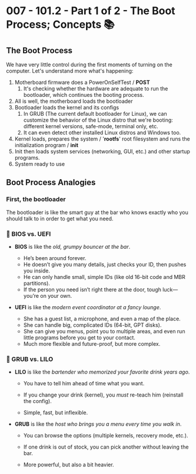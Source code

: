 # 007 - 101.2 - Part 1 of 2 - The Boot Process; Concepts 📚️

## The Boot Process
We have very little control during the first moments of turning on the computer. Let's understand more what's happening:
1. Motherboard firmware does a PowerOnSelfTest / **POST**
	1. It's checking whether the hardware are adequate to run the bootloader, which continues the booting process.
2. All is well, the motherboard loads the bootloader
3. Bootloader loads the kernel and its configs
	1. In GRUB (The current default bootloader for Linux), we can customize the behavior of the Linux distro that we're booting: different kernel versions, safe-mode, terminal only, etc.
	2. It can even detect other installed Linux distros and Windows too. 
4. Kernel loads, prepares the system / '**rootfs**' root filesystem and runs the initialization program / **init**
5. Init then loads system services (networking, GUI, etc.) and other startup programs.
6. System ready to use

## Boot Process Analogies

### First, the **bootloader**
The bootloader is like the smart guy at the bar who knows exactly who you should talk to in order to get what you need.

### 🔹 BIOS vs. UEFI
- **BIOS** is like the _old, grumpy bouncer at the bar_.    
    - He’s been around forever.
    - He doesn’t give you many details, just checks your ID, then pushes you inside.
    - He can only handle small, simple IDs (like old 16-bit code and MBR partitions).
    - If the person you need isn’t right there at the door, tough luck—you’re on your own.
        
- **UEFI** is like the _modern event coordinator at a fancy lounge_.
    - She has a guest list, a microphone, and even a map of the place.
    - She can handle big, complicated IDs (64-bit, GPT disks).
    - She can give you menus, point you to multiple areas, and even run little programs before you get to your contact.
    - Much more flexible and future-proof, but more complex.

### 🔹 GRUB vs. LILO

- **LILO** is like the _bartender who memorized your favorite drink years ago_.
    
    - You have to tell him ahead of time what you want.
        
    - If you change your drink (kernel), you _must_ re-teach him (reinstall the config).
        
    - Simple, fast, but inflexible.
        
- **GRUB** is like the _host who brings you a menu every time you walk in_.
    
    - You can browse the options (multiple kernels, recovery mode, etc.).
        
    - If one drink is out of stock, you can pick another without leaving the bar.
        
    - More powerful, but also a bit heavier.
